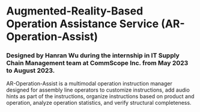 # Augmented-Reality-Based Operation Assistance Service (AR-Operation-Assist)
### Designed by Hanran Wu during the internship in IT Supply Chain Management team at CommScope Inc. from May 2023 to August 2023.
AR-Operation-Assist is a multimodal operation instruction manager designed for assembly line operators to customize instructions, add audio hints as part of the instructions, organize instructions based on product and operation, analyze operation statistics, and verify structural completeness.


